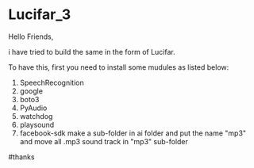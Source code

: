 # Lucifar_3
Hello Friends,

i have tried to build the same in the form of Lucifar.

To have this, first you need to install some mudules as listed below:

1) SpeechRecognition
2) google
3) boto3
4) PyAudio
5) watchdog
6) playsound
7) facebook-sdk
 make a sub-folder in ai folder and put the name "mp3" and move all .mp3 sound track in "mp3" sub-folder
 
 
#thanks
